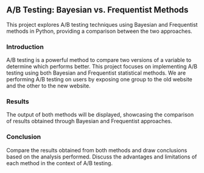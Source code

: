 ## A/B Testing: Bayesian vs. Frequentist Methods
This project explores A/B testing techniques using Bayesian and Frequentist methods in Python, providing a comparison between the two approaches.

### Introduction
A/B testing is a powerful method to compare two versions of a variable to determine which performs better. This project focuses on implementing A/B testing using both Bayesian and Frequentist statistical methods. We are performing A/B testing on users by exposing one group to the old website and the other to the new website.

### Results
The output of both methods will be displayed, showcasing the comparison of results obtained through Bayesian and Frequentist approaches.

### Conclusion
Compare the results obtained from both methods and draw conclusions based on the analysis performed. Discuss the advantages and limitations of each method in the context of A/B testing.

